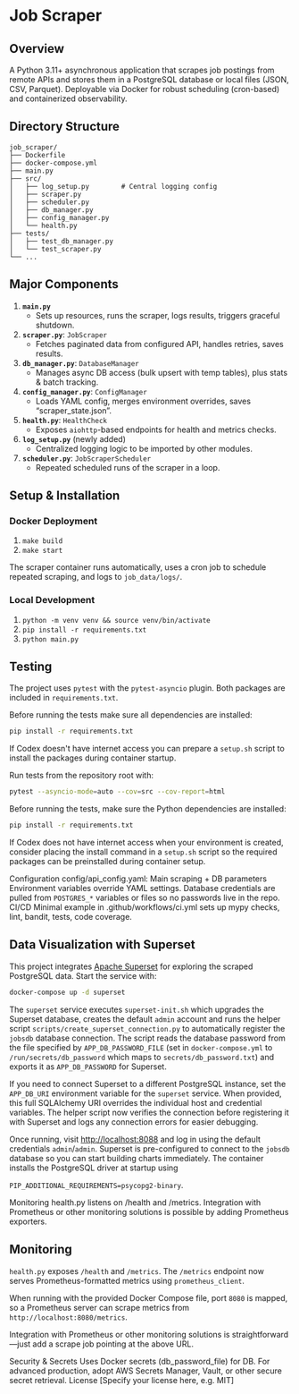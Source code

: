 # Job Scraper

## Overview
A Python 3.11+ asynchronous application that scrapes job postings from remote APIs and stores them in a PostgreSQL database or local files (JSON, CSV, Parquet). Deployable via Docker for robust scheduling (cron-based) and containerized observability.

## Directory Structure

```
job_scraper/
├── Dockerfile
├── docker-compose.yml
├── main.py
├── src/
│   ├── log_setup.py        # Central logging config
│   ├── scraper.py
│   ├── scheduler.py
│   ├── db_manager.py
│   ├── config_manager.py
│   └── health.py
├── tests/
│   ├── test_db_manager.py
│   └── test_scraper.py
└── ...
```

## Major Components
1. **`main.py`**  
   - Sets up resources, runs the scraper, logs results, triggers graceful shutdown.
2. **`scraper.py`**: `JobScraper`  
   - Fetches paginated data from configured API, handles retries, saves results.
3. **`db_manager.py`**: `DatabaseManager`  
   - Manages async DB access (bulk upsert with temp tables), plus stats & batch tracking.
4. **`config_manager.py`**: `ConfigManager`  
   - Loads YAML config, merges environment overrides, saves “scraper_state.json”.
5. **`health.py`**: `HealthCheck`  
   - Exposes `aiohttp`-based endpoints for health and metrics checks.
6. **`log_setup.py`** (newly added)  
   - Centralized logging logic to be imported by other modules.
7. **`scheduler.py`**: `JobScraperScheduler`  
   - Repeated scheduled runs of the scraper in a loop.

## Setup & Installation

### Docker Deployment
1. `make build`  
2. `make start`  

The scraper container runs automatically, uses a cron job to schedule repeated scraping, and logs to `job_data/logs/`.

### Local Development
1. `python -m venv venv && source venv/bin/activate`
2. `pip install -r requirements.txt`
3. `python main.py`

## Testing
The project uses `pytest` with the `pytest-asyncio` plugin. Both packages are
included in `requirements.txt`.

Before running the tests make sure all dependencies are installed:

```bash
pip install -r requirements.txt
```

If Codex doesn't have internet access you can prepare a `setup.sh` script to
install the packages during container startup.

Run tests from the repository root with:

```bash
pytest --asyncio-mode=auto --cov=src --cov-report=html
```

Before running the tests, make sure the Python dependencies are installed:

```bash
pip install -r requirements.txt
```

If Codex does not have internet access when your environment is created,
consider placing the install command in a `setup.sh` script so the required
packages can be preinstalled during container setup.

Configuration
config/api_config.yaml: Main scraping + DB parameters
Environment variables override YAML settings. Database credentials are pulled
from `POSTGRES_*` variables or files so no passwords live in the repo.
CI/CD
Minimal example in .github/workflows/ci.yml sets up mypy checks, lint, bandit, tests, code coverage.

## Data Visualization with Superset
This project integrates [Apache Superset](https://superset.apache.org/) for exploring the scraped
PostgreSQL data. Start the service with:

```bash
docker-compose up -d superset
```

The `superset` service executes `superset-init.sh` which upgrades the Superset
database, creates the default `admin` account and runs the helper script
`scripts/create_superset_connection.py` to automatically register the
`jobsdb` database connection. The script reads the database password from the
file specified by `APP_DB_PASSWORD_FILE` (set in `docker-compose.yml` to
`/run/secrets/db_password` which maps to `secrets/db_password.txt`) and exports
it as `APP_DB_PASSWORD` for Superset.

If you need to connect Superset to a different PostgreSQL instance, set the
`APP_DB_URI` environment variable for the `superset` service. When provided, this
full SQLAlchemy URI overrides the individual host and credential variables. The
helper script now verifies the connection before registering it with Superset and
logs any connection errors for easier debugging.

Once running, visit [http://localhost:8088](http://localhost:8088) and log in
using the default credentials `admin`/`admin`. Superset is pre-configured to
connect to the `jobsdb` database so you can start building charts immediately.
The container installs the PostgreSQL driver at startup using

`PIP_ADDITIONAL_REQUIREMENTS=psycopg2-binary`.


Monitoring
health.py listens on /health and /metrics.
Integration with Prometheus or other monitoring solutions is possible by adding Prometheus exporters.

## Monitoring
`health.py` exposes `/health` and `/metrics`. The `/metrics` endpoint now serves Prometheus-formatted metrics using `prometheus_client`.

When running with the provided Docker Compose file, port `8080` is mapped, so a Prometheus server can scrape metrics from `http://localhost:8080/metrics`.

Integration with Prometheus or other monitoring solutions is straightforward—just add a scrape job pointing at the above URL.

Security & Secrets
Uses Docker secrets (db_password_file) for DB.
For advanced production, adopt AWS Secrets Manager, Vault, or other secure secret retrieval.
License
[Specify your license here, e.g. MIT]


